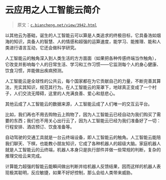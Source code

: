 # 云应用之人工智能云简介

> 原文：[`c.biancheng.net/view/3942.html`](http://c.biancheng.net/view/3942.html)

以其他云为基础，诞生的人工智能云可以算是人类追求的终极目标，它具备浩如烟海的知识，具备人的智慧、人的情感和超强的运算速度，能学习、能推理、能和人类进行语言互动，它还会做科学研究。

人工智能云的触角深入到人类生活的方方面面（如果把各种传感终端当作触角），它改变并影响每个人的日常生活、学习和工作习惯——它监测每个人的身心健康、饮食习惯，并能做出疾病预测。

人工智能云是全球性的公共云，每个国家都在为它贡献自己的力量，不断完善其算法，充实其知识，规范其行为。在人工智能云的笼罩下，地球真正变成了一个村子，人们交流无障碍，这里的人充满良善、爱心和慈悲心。

其他云成了人工智能云的数据来源，人工智能云成了人们唯一的交互云平台。

比如，我们再也不用去购物云上购物了，因为人工智能云已经自动为我们购买了需要的东西；我们也不用关心出行云了，因为人工智能云已经为我们准备好了一切：行程安排、酒店预订、饮食准备等。

自动驾驶的交通工具就是一台云终端设备，即人工智能云的触角。人工智能云能陪我们聊天、下棋，也能教小朋友知识，它成了各种机器人的超级大脑。家庭机器人就是人工智能云的云终端，机器人本身只是执行部件并做一些常规的判断，复杂的推理交给云来完成。

计算能力超强的智能云能瞬间做出判断并给机器人反馈结果，因而这样的机器人表现极其聪明，反应敏捷，如果不好好控制，那么会给人类带来威胁。